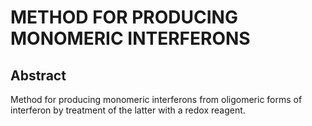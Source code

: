 # METHOD FOR PRODUCING MONOMERIC INTERFERONS

## Abstract
Method for producing monomeric interferons from oligomeric forms of interferon by treatment of the latter with a redox reagent.